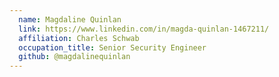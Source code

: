 ```yaml
---
  name: Magdaline Quinlan
  link: https://www.linkedin.com/in/magda-quinlan-1467211/
  affiliation: Charles Schwab
  occupation_title: Senior Security Engineer
  github: @magdalinequinlan
---
```

